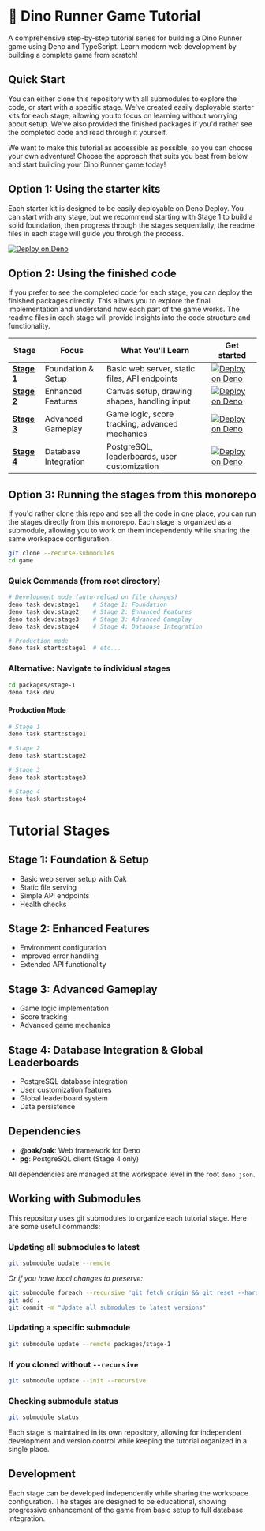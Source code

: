 # 🦕 Dino Runner Game Tutorial

A comprehensive step-by-step tutorial series for building a Dino Runner game
using Deno and TypeScript. Learn modern web development by building a complete
game from scratch!

## Quick Start

You can either clone this repository with all submodules to explore the code, or
start with a specific stage. We've created easily deployable starter kits for
each stage, allowing you to focus on learning without worrying about setup.
We've also provided the finished packages if you'd rather see the completed code
and read through it yourself.

We want to make this tutorial as accessible as possible, so you can choose your
own adventure! Choose the approach that suits you best from below and start
building your Dino Runner game today!

## Option 1: Using the starter kits

Each starter kit is designed to be easily deployable on Deno Deploy. You can
start with any stage, but we recommend starting with Stage 1 to build a solid
foundation, then progress through the stages sequentially, the readme files in
each stage will guide you through the process.

[![Deploy on Deno](https://deno.com/button)](https://app.deno.com/new?clone=https://github.com/thisisjofrank/game-tutorial-stage-1-starter.git&install=deno+install&mode=dynamic&entrypoint=src/main.ts)

## Option 2: Using the finished code

If you prefer to see the completed code for each stage, you can deploy the
finished packages directly. This allows you to explore the final implementation
and understand how each part of the game works. The readme files in each stage
will provide insights into the code structure and functionality.

| Stage                                                                 | Focus                | What You'll Learn                              | Get started                                                                                                                                                                                      |
| --------------------------------------------------------------------- | -------------------- | ---------------------------------------------- | ------------------------------------------------------------------------------------------------------------------------------------------------------------------------------------------------ |
| **[Stage 1](https://github.com/thisisjofrank/game-tutorial-stage-1)** | Foundation & Setup   | Basic web server, static files, API endpoints  | [![Deploy on Deno](https://deno.com/button)](https://app.deno.com/new?clone=https://github.com/thisisjofrank/game-tutorial-stage-1.git&install=deno+install&mode=dynamic&entrypoint=src/main.ts) |
| **[Stage 2](https://github.com/thisisjofrank/game-tutorial-stage-2)** | Enhanced Features    | Canvas setup, drawing shapes, handling input   | [![Deploy on Deno](https://deno.com/button)](https://app.deno.com/new?clone=https://github.com/thisisjofrank/game-tutorial-stage-2.git&install=deno+install&mode=dynamic&entrypoint=src/main.ts) |
| **[Stage 3](https://github.com/thisisjofrank/game-tutorial-stage-3)** | Advanced Gameplay    | Game logic, score tracking, advanced mechanics | [![Deploy on Deno](https://deno.com/button)](https://app.deno.com/new?clone=https://github.com/thisisjofrank/game-tutorial-stage-3.git&install=deno+install&mode=dynamic&entrypoint=src/main.ts) |
| **[Stage 4](https://github.com/thisisjofrank/game-tutorial-stage-4)** | Database Integration | PostgreSQL, leaderboards, user customization   | [![Deploy on Deno](https://deno.com/button)](https://app.deno.com/new?clone=https://github.com/thisisjofrank/game-tutorial-stage-4.git&install=deno+install&mode=dynamic&entrypoint=src/main.ts) |

## Option 3: Running the stages from this monorepo

If you'd rather clone this repo and see all the code in one place, you can run
the stages directly from this monorepo. Each stage is organized as a submodule,
allowing you to work on them independently while sharing the same workspace
configuration.

```bash
git clone --recurse-submodules
cd game
```

### Quick Commands (from root directory)

```bash
# Development mode (auto-reload on file changes)
deno task dev:stage1    # Stage 1: Foundation
deno task dev:stage2    # Stage 2: Enhanced Features  
deno task dev:stage3    # Stage 3: Advanced Gameplay
deno task dev:stage4    # Stage 4: Database Integration

# Production mode
deno task start:stage1  # etc...
```

### Alternative: Navigate to individual stages

```bash
cd packages/stage-1
deno task dev
```

#### Production Mode

```bash
# Stage 1
deno task start:stage1

# Stage 2
deno task start:stage2

# Stage 3
deno task start:stage3

# Stage 4
deno task start:stage4
```

# Tutorial Stages

## Stage 1: Foundation & Setup

- Basic web server setup with Oak
- Static file serving
- Simple API endpoints
- Health checks

## Stage 2: Enhanced Features

- Environment configuration
- Improved error handling
- Extended API functionality

## Stage 3: Advanced Gameplay

- Game logic implementation
- Score tracking
- Advanced game mechanics

## Stage 4: Database Integration & Global Leaderboards

- PostgreSQL database integration
- User customization features
- Global leaderboard system
- Data persistence

## Dependencies

- **@oak/oak**: Web framework for Deno
- **pg**: PostgreSQL client (Stage 4 only)

All dependencies are managed at the workspace level in the root `deno.json`.

## Working with Submodules

This repository uses git submodules to organize each tutorial stage. Here are
some useful commands:

### Updating all submodules to latest

```bash
git submodule update --remote
```

_Or if you have local changes to preserve:_

```bash
git submodule foreach --recursive 'git fetch origin && git reset --hard origin/main || echo "Could not reset $name"'
git add .
git commit -m "Update all submodules to latest versions"
```

### Updating a specific submodule

```bash
git submodule update --remote packages/stage-1
```

### If you cloned without `--recursive`

```bash
git submodule update --init --recursive
```

### Checking submodule status

```bash
git submodule status
```

Each stage is maintained in its own repository, allowing for independent
development and version control while keeping the tutorial organized in a single
place.

## Development

Each stage can be developed independently while sharing the workspace
configuration. The stages are designed to be educational, showing progressive
enhancement of the game from basic setup to full database integration.
